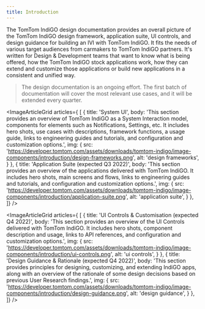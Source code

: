 ```yaml
---
title: Introduction
---
```


The TomTom IndiGO design documentation provides an overall picture of the TomTom IndiGO design 
framework, application suite, UI controls, and design guidance for building an IVI with TomTom 
IndiGO. It fits the needs of various target audiences from carmakers to TomTom IndiGO partners.
It's written for Design & Development teams that want to know what is being offered, how the 
TomTom IndiGO stock applications work, how they can extend and customize those applications or 
build new applications in a consistent and unified way.

<Blockquote>
    The design documentation is an ongoing effort. The first batch of documentation will cover the 
    most relevant use cases, and it will be extended every quarter.
</Blockquote>

<ImageArticleGrid articles={
 [
   {
     title: 'System UI',
     body: 'This section provides an overview of TomTom IndiGO as a System Interaction model, components for elements such as Notifications, Settings, etc. It includes hero shots, use cases with descriptions, framework functions, a usage guide, links to engineering guides and tutorials, and configuration and customization options.',
     img: {
       src: 'https://developer.tomtom.com/assets/downloads/tomtom-indigo/image-components/introduction/design-frameworks.png',
       alt: 'design frameworks',
     }
   },
  {
     title: 'Application Suite (expected Q3 2022)',
     body: 'This section provides an overview of the applications delivered with TomTom IndiGO. It includes hero shots, main screens and flows, links to engineering guides and tutorials, and configuration and customization options.',
     img: {
       src: 'https://developer.tomtom.com/assets/downloads/tomtom-indigo/image-components/introduction/application-suite.png',
       alt: 'application suite',
     }
   },
 ]}
/>

<ImageArticleGrid articles={
 [
  {
     title: 'UI Controls & Customisation (expected Q4 2022)',
     body: 'This section provides an overview of the UI Controls delivered with TomTom IndiGO. It includes hero shots, component description and usage, links to API references, and configuration and customization options.',
     img: {
       src: 'https://developer.tomtom.com/assets/downloads/tomtom-indigo/image-components/introduction/ui-controls.png',
       alt: 'ui controls',
     }
   },
  {
     title: 'Design Guidance & Rationale (expected Q4 2022)',
     body: 'This section provides principles for designing, customizing, and extending IndiGO apps, along with an overview of the rationale of some design decisions based on previous User Research findings.',
     img: {
       src: 'https://developer.tomtom.com/assets/downloads/tomtom-indigo/image-components/introduction/design-guidance.png',
       alt: 'design guidance',
     }
   },
 ]}
/>